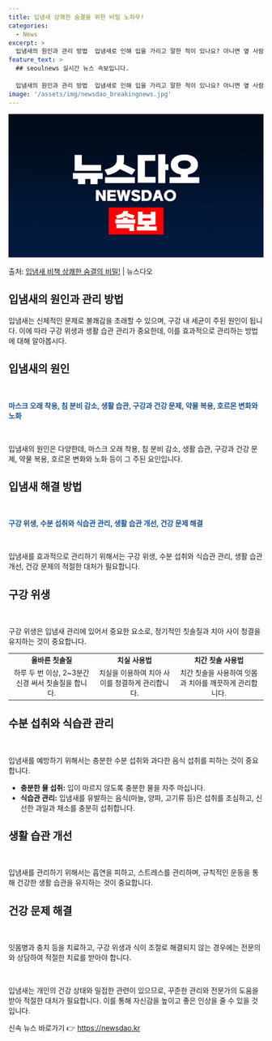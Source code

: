 ```yaml
---
title: 입냄새 상쾌한 숨결을 위한 비밀 노하우!
categories:
  - News
excerpt: >
  입냄새의 원인과 관리 방법  입냄새로 인해 입을 가리고 말한 적이 있나요? 아니면 옆 사람의 입냄새 때문에 …
feature_text: >
  ## seoulnews 실시간 뉴스 속보입니다.

  입냄새의 원인과 관리 방법  입냄새로 인해 입을 가리고 말한 적이 있나요? 아니면 옆 사람의 입냄새 때문에 …
image: '/assets/img/newsdao_breakingnews.jpg'
---
```


![뉴스다오 속보](/assets/img/newsdao_breakingnews.jpg)

<p>출처: <a href="https://newsdao.kr/4147" rel="dofollow">입냄새 비책 상쾌한 숨결의 비밀!</a> | 뉴스다오</p>

<h2 data-ke-size="size26">입냄새의 원인과 관리 방법</h2>
입냄새는 신체적인 문제로 불쾌감을 초래할 수 있으며, 구강 내 세균이 주된 원인이 됩니다. 이에 따라 구강 위생과 생활 습관 관리가 중요한데, 이를 효과적으로 관리하는 방법에 대해 알아봅시다.

<h2 data-ke-size="size24">입냄새의 원인</h2>
<p data-ke-size="size16">&nbsp;</p>
<b><span style="color: #1a5490;">마스크 오래 착용, 침 분비 감소, 생활 습관, 구강과 건강 문제, 약물 복용, 호르몬 변화와 노화</span></b>
<p data-ke-size="size16">&nbsp;</p>
입냄새의 원인은 다양한데, 마스크 오래 착용, 침 분비 감소, 생활 습관, 구강과 건강 문제, 약물 복용, 호르몬 변화와 노화 등이 그 주된 요인입니다.

<h2 data-ke-size="size24">입냄새 해결 방법</h2>
<p data-ke-size="size16">&nbsp;</p>
<b><span style="color: #1a5490;">구강 위생, 수분 섭취와 식습관 관리, 생활 습관 개선, 건강 문제 해결</span></b>
<p data-ke-size="size16">&nbsp;</p>
입냄새를 효과적으로 관리하기 위해서는 구강 위생, 수분 섭취와 식습관 관리, 생활 습관 개선, 건강 문제의 적절한 대처가 필요합니다.

<h2 data-ke-size="size24">구강 위생</h2>
<p data-ke-size="size16">&nbsp;</p>
구강 위생은 입냄새 관리에 있어서 중요한 요소로, 정기적인 칫솔질과 치아 사이 청결을 유지하는 것이 중요합니다.

<table>
  <tr>
    <td style="text-align: center; height: 17px;"><b>올바른 칫솔질</b></td>
    <td style="text-align: center; height: 17px;"><b>치실 사용법</b></td>
    <td style="text-align: center; height: 17px;"><b>치간 칫솔 사용법</b></td>
  </tr>
  <tr>
    <td style="text-align: center; height: 17px;">하루 두 번 이상, 2~3분간 신경 써서 칫솔질을 합니다.</td>
    <td style="text-align: center; height: 17px;">치실을 이용하여 치아 사이를 청결하게 관리합니다.</td>
    <td style="text-align: center; height: 17px;">치간 칫솔을 사용하여 잇몸과 치아를 깨끗하게 관리합니다.</td>
  </tr>
</table>

<h2 data-ke-size="size24">수분 섭취와 식습관 관리</h2>
<p data-ke-size="size16">&nbsp;</p>
입냄새를 예방하기 위해서는 충분한 수분 섭취와 과다한 음식 섭취를 피하는 것이 중요합니다.

<ul>
  <li><b>충분한 물 섭취:</b> 입이 마르지 않도록 충분한 물을 자주 마십니다.</li>
  <li><b>식습관 관리:</b> 입냄새를 유발하는 음식(마늘, 양파, 고기류 등)은 섭취를 조심하고, 신선한 과일과 채소를 충분히 섭취합니다.</li>
</ul>

<h2 data-ke-size="size24">생활 습관 개선</h2>
<p data-ke-size="size16">&nbsp;</p>
입냄새를 관리하기 위해서는 흡연을 피하고, 스트레스를 관리하며, 규칙적인 운동을 통해 건강한 생활 습관을 유지하는 것이 중요합니다.

<h2 data-ke-size="size24">건강 문제 해결</h2>
<p data-ke-size="size16">&nbsp;</p>
잇몸병과 충치 등을 치료하고, 구강 위생과 식이 조절로 해결되지 않는 경우에는 전문의와 상담하여 적절한 치료를 받아야 합니다.

<p data-ke-size="size16">&nbsp;</p>
입냄새는 개인의 건강 상태와 밀접한 관련이 있으므로, 꾸준한 관리와 전문가의 도움을 받아 적절한 대처가 필요합니다. 이를 통해 자신감을 높이고 좋은 인상을 줄 수 있을 것입니다. 

신속 뉴스 바로가기 👉 <a href="https://newsdao.kr" rel="dofollow">https://newsdao.kr</a>


